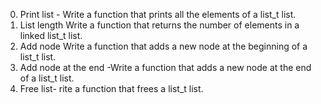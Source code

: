 0. Print list - Write a function that prints all the elements of a list_t list.
1. List length Write a function that returns the number of elements in a linked list_t list.
2. Add node Write a function that adds a new node at the beginning of a list_t list.
3. Add node at the end -Write a function that adds a new node at the end of a list_t list.
4. Free list- rite a function that frees a list_t list.
